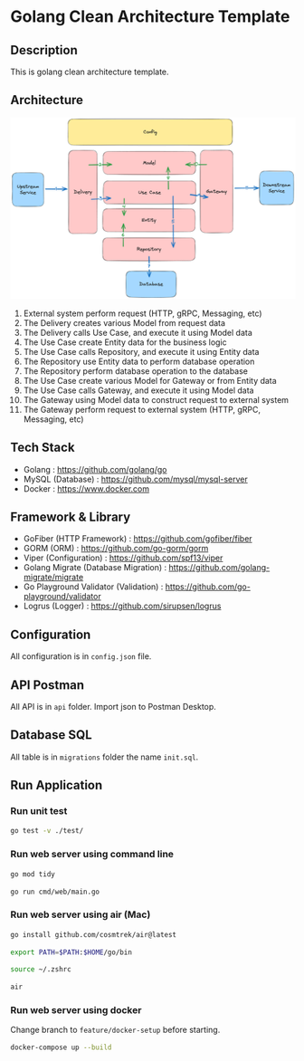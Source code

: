 # Golang Clean Architecture Template

## Description

This is golang clean architecture template.

## Architecture

![Clean Architecture](architecture.png)

1. External system perform request (HTTP, gRPC, Messaging, etc)
2. The Delivery creates various Model from request data
3. The Delivery calls Use Case, and execute it using Model data
4. The Use Case create Entity data for the business logic
5. The Use Case calls Repository, and execute it using Entity data
6. The Repository use Entity data to perform database operation
7. The Repository perform database operation to the database
8. The Use Case create various Model for Gateway or from Entity data
9. The Use Case calls Gateway, and execute it using Model data
10. The Gateway using Model data to construct request to external system 
11. The Gateway perform request to external system (HTTP, gRPC, Messaging, etc)

## Tech Stack

- Golang : https://github.com/golang/go
- MySQL (Database) : https://github.com/mysql/mysql-server
- Docker : https://www.docker.com

## Framework & Library

- GoFiber (HTTP Framework) : https://github.com/gofiber/fiber
- GORM (ORM) : https://github.com/go-gorm/gorm
- Viper (Configuration) : https://github.com/spf13/viper
- Golang Migrate (Database Migration) : https://github.com/golang-migrate/migrate
- Go Playground Validator (Validation) : https://github.com/go-playground/validator
- Logrus (Logger) : https://github.com/sirupsen/logrus

## Configuration

All configuration is in `config.json` file.

## API Postman

All API is in `api` folder. Import json to Postman Desktop.

## Database SQL

All table is in `migrations` folder the name `init.sql`.

## Run Application

### Run unit test

```bash
go test -v ./test/
```

### Run web server using command line

```bash
go mod tidy
```

```bash
go run cmd/web/main.go
```

### Run web server using air (Mac)

```bash
go install github.com/cosmtrek/air@latest
```

```bash
export PATH=$PATH:$HOME/go/bin
```

```bash
source ~/.zshrc
```

```bash
air
```

### Run web server using docker

Change branch to `feature/docker-setup` before starting.

```bash
docker-compose up --build 
```
